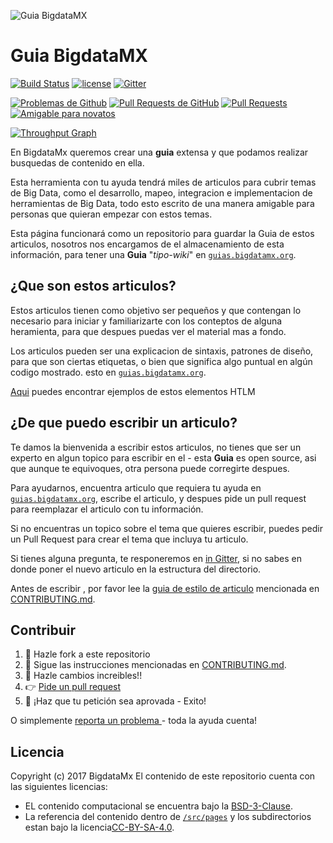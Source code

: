 ![Guia BigdataMX](https://s3.amazonaws.com/freecodecamp/wide-social-banner.png)

# Guia BigdataMX

[![Build Status](https://img.shields.io/travis/freeCodeCamp/guides/master.svg?style=flat-square)](https://travis-ci.org/freeCodeCamp/guides) [![license](https://img.shields.io/badge/license-BSD--3--Clause-lightgrey.svg?style=flat-square)](https://opensource.org/licenses/BSD-3-Clause)  [![Gitter](https://img.shields.io/gitter/room/freeCodeCamp/Contributors.svg?style=flat-square)](https://gitter.im/freeCodeCamp/Contributors)

[![Problemas de Github](https://img.shields.io/github/issues/freeCodeCamp/guides.svg?style=flat-square)](https://github.com/freeCodeCamp/guides/issues) [![Pull Requests de GitHub](https://img.shields.io/github/issues-pr/freeCodeCamp/guides.svg?style=flat-square)](https://github.com/freeCodeCamp/guides/pulls) [![Pull Requests](https://img.shields.io/badge/PRs-welcome-brightgreen.svg?style=flat-square)](http://makeapullrequest.com)
[![Amigable para novatos](https://img.shields.io/badge/first--timers--only-friendly-blue.svg?style=flat-square)](http://www.firsttimersonly.com/)

[![Throughput Graph](https://graphs.waffle.io/freeCodeCamp/guides/throughput.svg)](https://waffle.io/freeCodeCamp/guides/metrics)

En BigdataMx queremos crear una  **guia** extensa y que podamos realizar busquedas de contenido en ella.

Esta herramienta con tu ayuda tendrá miles de articulos para cubrir temas de Big Data, como el desarrollo, 
mapeo, integracion e implementacion de herramientas de Big Data, todo esto escrito de una manera amigable 
para personas que quieran empezar con estos temas.

Esta página funcionará como un repositorio para guardar la Guia de estos articulos, nosotros nos encargamos de el almacenamiento de esta información, para tener una **Guia** "*tipo-wiki*" en [`guias.bigdatamx.org`](https://guias.bigdatamx.org).


## ¿Que son estos articulos?

Estos articulos tienen como objetivo ser pequeños y que contengan lo necesario para iniciar y familiarizarte con los conteptos de alguna heramienta, para que despues puedas ver el material mas a fondo.

Los articulos pueden ser una explicacion de sintaxis, patrones de diseño, para que son ciertas etiquetas, o bien que significa algo puntual en algún codigo mostrado. esto en [`guias.bigdatamx.org`](https://guias.bigdatamx.org).


[Aqui](./src/pages/html/elements/index.md) puedes encontrar ejemplos de estos elementos HTLM

## ¿De que puedo escribir un articulo?

Te damos la bienvenida a escribir estos articulos, no tienes que ser un experto en algun topico para escribir en el - esta **Guia** es open source, asi que aunque te equivoques, otra persona puede corregirte despues.

Para ayudarnos, encuentra articulo que requiera tu ayuda en [`guias.bigdatamx.org`](https://guias.bigdatamx.org), escribe el articulo, y despues pide un pull request para reemplazar el articulo con tu información.

Si no encuentras un topico sobre el tema que quieres escribir, puedes pedir un Pull Request para crear el tema que incluya tu articulo. 

Si tienes alguna pregunta, te responeremos en [in Gitter](https://gitter.im/freeCodeCamp/Contributors), si no sabes en donde poner el nuevo articulo en la estructura del directorio. 

Antes de escribir , por favor lee la [guia de estilo de articulo](https://github.com/freeCodeCamp/guides/blob/master/CONTRIBUTING.md#article-style-guide) mencionada en  [CONTRIBUTING.md](CONTRIBUTING.md). 


## Contribuir

1. 🍴 Hazle fork a este repositorio
2. 👀️ Sigue las instrucciones mencionadas en [CONTRIBUTING.md](CONTRIBUTING.md).
3. 🔧 Hazle cambios increibles!!
4. 👉 [Pide un pull request](https://github.com/freeCodeCamp/guides/compare)
5. 🎉 ¡Haz que tu petición sea aprovada - Exito!

O simplemente [reporta un problema ](https://github.com/freeCodeCamp/guides/issues) - toda la ayuda cuenta!

## Licencia

Copyright (c) 2017 BigdataMx
El contenido de este repositorio cuenta con las siguientes licencias:
- EL contenido computacional se encuentra bajo la [BSD-3-Clause](./LICENSE.md).
- La referencia del contenido dentro de  [`/src/pages`](/src/pages) y los subdirectorios estan bajo la licencia[CC-BY-SA-4.0](./src/pages/LICENSE.md).
